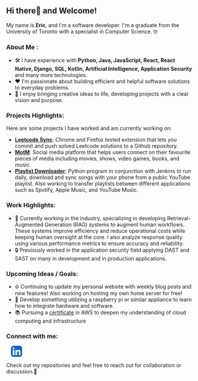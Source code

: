 ## Hi there👋 and Welcome!

My name is **Eric**, and I'm a software developer. I'm a graduate from the University of Toronto with a specialist in Computer Science. 🤓

### About Me :

- 🛠 I have experience with **Python, Java, JavaScript, React, React Native, Django, SQL, Kotlin, Artificial Intelligence, Application Security** and many more technologies.
- ❤ I'm passionate about building efficient and helpful software solutions to everyday problems.
- 🎨 I enjoy bringing creative ideas to life, developing projects with a clear vision and purpose.

### Projects Highlights:

Here are some projects I have worked and am currently working on:

- **[Leetcode Sync](https://github.com/galegoer/leetcode_sync)**: Chrome and Firefox tested extension that lets you commit and push solved Leetcode solutions to a Github repository.
- **[MotM](https://github.com/apps-of-the-millennium/motm)**: Social media platform that helps users connect on their favourite pieces of media including movies, shows, video games, books, and music.
- **[Playlist Downloader](https://github.com/galegoer/playlist-downloader)**: Python program in conjunction with Jenkins to run daily, download and sync songs with your phone from a public YouTube playlist. Also working to transfer playlists between different applications such as Spotify, Apple Music, and YouTube Music.

### Work Highlights:

- 🤖 Currently working in the industry, specializing in developing Retrieval-Augmented Generation (RAG) systems to augment human workflows. These systems improve efficiency and reduce operational costs while keeping human oversight at the core. I also analyze response quality using various performance metrics to ensure accuracy and reliability.
- 🔒 Previously worked in the application security field applying DAST and SAST on many in development and in production applications.


### Upcoming Ideas / Goals:

- 🌐 Continuing to update my personal website with weekly blog posts and new features! Also working on hosting my own home server for free!
- 🥧 Develop something utilizing a raspberry pi or similar appliance to learn how to integrate hardware and software.
- 📚 Pursuing a [certificate](https://aws.amazon.com/certification/certified-cloud-practitioner/) in AWS to deepen my understanding of cloud computing and infrastructure

### Connect with me:
<a href="https://www.linkedin.com/in/eric-galego/" target="blank"><img align="center" src="https://github.com/galegoer/galegoer/blob/main/icons/linkedin.svg" alt="galegoer" height="30" width="30" style="margin-left: 13px"/></a>

Check out my repositories and feel free to reach out for collaboration or discussion.🙂

